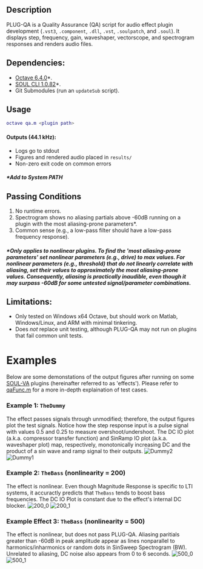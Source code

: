 ## Description
PLUG-QA is a Quality Assurance (QA) script for audio effect plugin development (`.vst3`, `.component`, `.dll`, `.vst`, `.soulpatch`, and `.soul`). It displays step, frequency, gain, waveshaper, vectorscope, and spectrogram responses and renders audio files.

## Dependencies:  
- [Octave 6.4.0](https://www.gnu.org/software/octave/download)*.
- [SOUL CLI 1.0.82](https://github.com/soul-lang/SOUL/releases/tag/1.0.82)*.
- Git Submodules (run an `updateSub` script).

## Usage
```matlab
octave qa.m <plugin path>
```
#### Outputs (44.1 kHz):
- Logs go to stdout
- Figures and rendered audio placed in `results/`
- Non-zero exit code on common errors

##### *Add to System PATH

## Passing Conditions
1. No runtime errors.
2. Spectrogram shows no aliasing partials above -60dB running on a plugin with the most aliasing-prone parameters*.
3. Common sense (e.g., a low-pass filter should have a low-pass frequency response).

##### *Only applies to nonlinear plugins. To find the 'most aliasing-prone parameters' set nonlinear parameters (e.g., drive) to max values. For nonlinear parameters (e.g., threshold) that do not linearly correlate with aliasing, set their values to approximately the most aliasing-prone values. Consequently, aliasing is practically inaudible, even though it may surpass -60dB for some untested signal/parameter combinations.

## Limitations: 
- Only tested on Windows x64 Octave, but should work on Matlab, Windows/Linux, and ARM with minimal tinkering.
- Does *not* replace unit testing, although PLUG-QA may not run on plugins that fail common unit tests.

# Examples
Below are some demonstations of the output figures after running on some [SOUL-VA](https://github.com/thezhe/SOUL-VA) plugins (hereinafter referred to as 'effects'). Please refer to [qaFunc.m](https://github.com/thezhe/PLUG-QA/blob/master/qaFunc.m) for a more in-depth explaination of test cases.

### Example 1: `TheDummy`
The effect passes signals through unmodified; therefore, the output figures plot the test signals. Notice how the step response input is a pulse signal with values 0.5 and 0.25 to measure overshoot/undershoot. The DC IO plot (a.k.a. compressor transfer function) and SinRamp IO plot (a.k.a. waveshaper plot) map, respectively, monotonically increasing DC and the product of a sin wave and ramp signal to their outputs.
![Dummy2](https://user-images.githubusercontent.com/42720670/143499549-a8484fe7-bb55-4c24-8242-aa6dd5be6b1c.png)  
![Dummy1](https://user-images.githubusercontent.com/42720670/143499553-e699e725-ad35-413c-9378-3121313d5d49.png)  
### Example 2: `TheBass` (nonlinearity = 200)
The effect is nonlinear. Even though Magnitude Response is specific to LTI systems, it accuractly predicts that `TheBass` tends to boost bass frequencies. The DC IO Plot is constant due to the effect's internal DC blocker.
![200_0](https://user-images.githubusercontent.com/42720670/147501416-b4dd38a7-3c66-49b3-8b57-07cc84e9f2ea.png)
![200_1](https://user-images.githubusercontent.com/42720670/147501419-4961ac5c-b33e-49fc-822b-9c117b886c2c.png)
### Example Effect 3: `TheBass` (nonlinearity = 500)
The effect is nonlinear, but does not pass PLUG-QA. Aliasing paritials greater than -60dB in peak amplitude appear as lines nonparallel to harmonics/inharmonics or random dots in SinSweep Spectrogram (BW). Unrelated to aliasing, DC noise also appears from 0 to 6 seconds. 
![500_0](https://user-images.githubusercontent.com/42720670/147501429-f1b6f600-2b86-40c1-a913-f888c2f9ef35.png)
![500_1](https://user-images.githubusercontent.com/42720670/147501430-67f85641-2030-4946-bb75-9630ddbed1b7.png)
 
